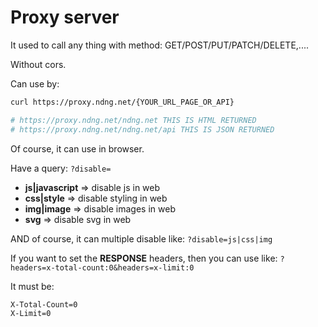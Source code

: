 # Proxy server

It used to call any thing with method: GET/POST/PUT/PATCH/DELETE,....

Without cors.

Can use by:

```bash
curl https://proxy.ndng.net/{YOUR_URL_PAGE_OR_API}

# https://proxy.ndng.net/ndng.net THIS IS HTML RETURNED
# https://proxy.ndng.net/ndng.net/api THIS IS JSON RETURNED
```

Of course, it can use in browser.

Have a query: `?disable=`

- **js|javascript** => disable js in web
- **css|style** => disable styling in web
- **img|image** => disable images in web
- **svg** => disable svg in web

AND of course, it can multiple disable like: `?disable=js|css|img`

If you want to set the **RESPONSE** headers, then you can use like:
`?headers=x-total-count:0&headers=x-limit:0`

It must be:

```bash
X-Total-Count=0
X-Limit=0
```
